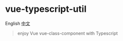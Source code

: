 # vue-typescript-util

English [中文](../README-ZH.MD)
> enjoy Vue vue-class-component with Typescript

